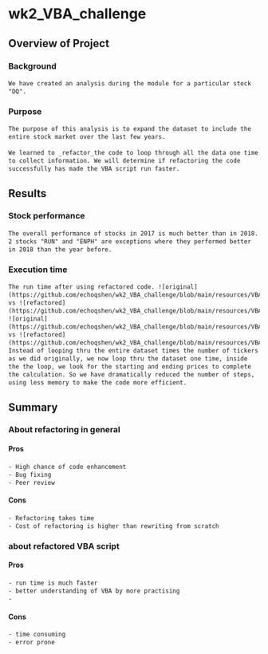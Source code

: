 # wk2_VBA_challenge

## Overview of Project
### Background
    We have created an analysis during the module for a particular stock "DQ".

### Purpose
    The purpose of this analysis is to expand the dataset to include the entire stock market over the last few years. 

    We learned to _refactor_the code to loop through all the data one time to collect information. We will determine if refactoring the code successfully has made the VBA script run faster.

## Results 
### Stock performance
    The overall performance of stocks in 2017 is much better than in 2018. 2 stocks "RUN" and "ENPH" are exceptions where they performed better in 2018 than the year before.

### Execution time
    The run time after using refactored code. ![original](https://github.com/echoqshen/wk2_VBA_challenge/blob/main/resources/VBA_Challenge_2017.png) vs ![refactored](https://github.com/echoqshen/wk2_VBA_challenge/blob/main/resources/VBA_Challenge_2017%20refactor.png)
    ![original](https://github.com/echoqshen/wk2_VBA_challenge/blob/main/resources/VBA_Challenge_2018.png) vs ![refactored](https://github.com/echoqshen/wk2_VBA_challenge/blob/main/resources/VBA_Challenge_2018%20refactor.png)
    Instead of looping thru the entire dataset times the number of tickers as we did originally, we now loop thru the dataset one time, inside the the loop, we look for the starting and ending prices to complete the calculation. So we have dramatically reduced the number of steps, using less memory to make the code more efficient.

## Summary
### About refactoring in general
#### Pros
    - High chance of code enhancement
    - Bug fixing
    - Peer review
#### Cons
    - Refactoring takes time
    - Cost of refactoring is higher than rewriting from scratch

### about refactored VBA script
#### Pros
    - run time is much faster
    - better understanding of VBA by more practising
    - 
#### Cons
    - time consuming
    - error prone 
